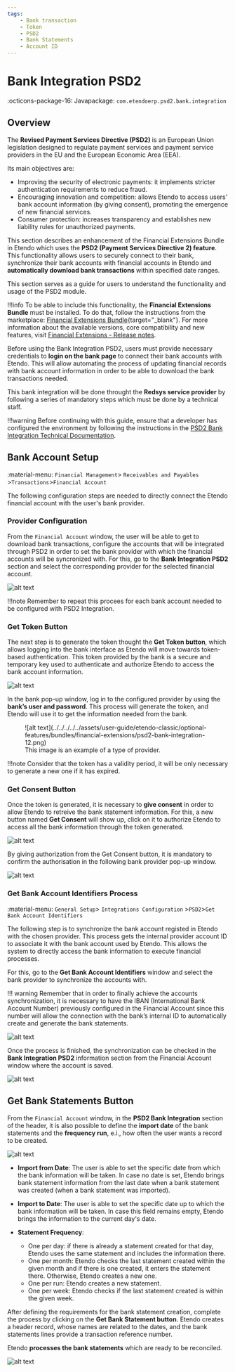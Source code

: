 ```yaml
---
tags: 
    - Bank transaction
    - Token
    - PSD2
    - Bank Statements
    - Account ID
---
```


# Bank Integration PSD2
:octicons-package-16: Javapackage: `com.etendoerp.psd2.bank.integration`

## Overview

The **Revised Payment Services Directive (PSD2)** is an European Union legislation designed to regulate payment services and payment service providers in the EU and the European Economic Area (EEA). 

Its main objectives are:

- Improving the security of electronic payments: it implements stricter authentication requirements to reduce fraud.
- Encouraging innovation and competition: allows Etendo to access users' bank account information (by giving consent), promoting the emergence of new financial services.
- Consumer protection: increases transparency and establishes new liability rules for unauthorized payments.

This section describes an enhancement of the Financial Extensions Bundle in Etendo which uses the **PSD2 (Payment Services Directive 2) feature**. This functionality allows users to securely connect to their bank, synchronize their bank accounts with financial accounts in Etendo and **automatically download bank transactions** within specified date ranges. 

This section serves as a guide for users to understand the functionality and usage of the PSD2 module.

!!!info
    To be able to include this functionality, the **Financial Extensions Bundle** must be installed. To do that, follow the instructions from the marketplace: [Financial Extensions Bundle](https://marketplace.etendo.cloud/#/product-details?module=9876ABEF90CC4ABABFC399544AC14558){target="_blank"}. For more information about the available versions, core compatibility and new features, visit [Financial Extensions - Release notes](https://docs.etendo.software/whats-new/release-notes/etendo-classic/bundles/financial-extensions/release-notes/).


Before using the Bank Integration PSD2, users must provide necessary credentials to **login on the bank page** to connect their bank accounts with Etendo. This will allow automating the process of updating financial records with bank account information in order to be able to download the bank transactions needed. 

This bank integration will be done throught the **Redsys service provider** by following a series of mandatory steps which must be done by a technical staff.

!!!warning
    Before continuing with this guide, ensure that a developer has configured the environment by following the instructions in the [PSD2 Bank Integration Technical Documentation](../../../../../developer-guide/etendo-classic/bundles/financial-extensions-bundle/psd2-integration.md).

## Bank Account Setup
:material-menu: `Financial Management`> `Receivables and Payables` >`Transactions`>`Financial Account`

The following configuration steps are needed to directly connect the Etendo financial account with the user's bank provider. 

### Provider Configuration

From the `Financial Account` window, the user will be able to get to download bank transactions, configure the accounts that will be integrated through PSD2 in order to set the bank provider with which the financial accounts will be syncronized with. 
For this, go to the **Bank Integration PSD2** section and select the corresponding provider for the selected financial account. 

![alt text](../../../../../assets/user-guide/etendo-classic/optional-features/bundles/financial-extensions/psd2-bank-integration-10.png)

!!!note
     Remember to repeat this procees for each bank account needed to be configured with PSD2 Integration. 


### Get Token Button

The next step is to generate the token thought the **Get Token button**, which allows logging into the bank interface as Etendo will move towards token-based authentication. 
This token provided by the bank is a secure and temporary key used to authenticate and authorize Etendo to access the bank account information. 

![alt text](../../../../../assets/user-guide/etendo-classic/optional-features/bundles/financial-extensions/psd2-bank-integration-9.png)

In the bank pop-up window, log in to the configured provider by using the **bank’s user and password**. This process will generate the token, and Etendo will use it to get the information needed from the bank. 

<figure markdown="span">
    ![alt text](../../../../../assets/user-guide/etendo-classic/optional-features/bundles/financial-extensions/psd2-bank-integration-12.png)
  <figcaption>This image is an example of a type of provider. </figcaption>
</figure>

!!!note
    Consider that the token has a validity period, it will be only necessary to generate a new one if it has expired.  


### Get Consent Button

Once the token is generated, it is necessary to **give consent** in order to allow Etendo to retreive the bank statement information. For this, a new button named **Get Consent** will show up, click on it to authorize Etendo to access all the bank information through the token generated. 

![alt text](../../../../../assets/user-guide/etendo-classic/optional-features/bundles/financial-extensions/psd2-bank-integration-3.png) 

By giving authorization from the Get Consent button, it is mandatory to confirm the authorisation in the following bank provider pop-up window. 

![alt text](../../../../../assets/user-guide/etendo-classic/optional-features/bundles/financial-extensions/psd2-bank-integration-1.png)


### Get Bank Account Identifiers Process

:material-menu: `General Setup`> `Integrations Configuration` >`PSD2`>`Get Bank Account Identifiers`

The following step is to synchronize the bank account registed in Etendo with the chosen provider. This process gets the internal provider account ID to associate it with the bank account used by Etendo. This allows the system to directly access the bank information to execute financial processes. 

For this, go to the **Get Bank Account Identifiers** window and select the bank provider to synchronize the accounts with. 

!!! warning
	Remember that in order to finally achieve the accounts synchronization, it is necessary to have the IBAN (International Bank Account Number) previously configured in the Financial Account since this number will allow the connection with the bank’s internal ID to automatically create and generate the bank statements. 

![alt text](../../../../../assets/user-guide/etendo-classic/optional-features/bundles/financial-extensions/psd2-bank-integration-4.png)

Once the process is finished, the synchronization can be checked in the **Bank Integration PSD2** information section from the Financial Account window where the account is saved.  

![alt text](../../../../../assets/user-guide/etendo-classic/optional-features/bundles/financial-extensions/psd2-bank-integration-5.png)

## Get Bank Statements Button

From the `Financial Account` window, in the **PSD2 Bank Integration** section of the header, it is also possible to define the **import date** of the bank statements and the **frequency run**, e.i., how often the user wants a record to be created. 

![alt text](../../../../../assets/user-guide/etendo-classic/optional-features/bundles/financial-extensions/psd2-bank-integration-6.png)

- **Import from Date**: The user is able to set the specific date from which the bank information will be taken. In case no date is set, Etendo brings bank statement information from the last date when a bank statement was created (when a bank statement was imported). 

- **Import to Date**: The user is able to set the specific date up to which the bank information will be taken. In case this field remains empty, Etendo brings the information to the current day's date.

- **Statement Frequency**: 

    - One per day: if there is already a statement created for that day,  Etendo uses the same statement and includes the information there.
    - One per month: Etendo checks the last statement created within the given month and if there is one created, it enters the statement there. Otherwise, Etendo creates a new one. 
    - One per run: Etendo creates a new statement.
    - One per week: Etendo checks if the last statement created is within the given week.


After defining the requirements for the bank statement creation, complete the process by clicking on the **Get Bank Statement button**. Etendo creates a header record, whose names are related to the dates, and the bank statements lines provide a transaction reference number. 

Etendo **processes the bank statements** which are ready to be reconciled. 

![alt text](../../../../../assets/user-guide/etendo-classic/optional-features/bundles/financial-extensions/psd2-bank-integration-7.png)

